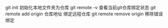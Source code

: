 git init 初始化本地文件夹为仓库
git remote -v 查看当前git仓库绑定状态
git remote add origin 仓库地址 绑定远程仓库
git remote remove origin 移除错误绑定
